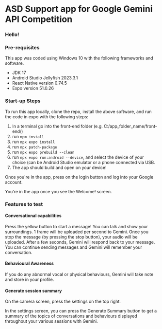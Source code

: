 # ASD Support app for Google Gemini API Competition

### Hello!

### Pre-requisites
This app was coded using Windows 10 with the following frameworks and software.
- JDK 17
- Android Studio Jellyfish 2023.3.1
- React Native version 0.74.5
- Expo version 51.0.26

### Start-up Steps
To run this app locally, clone the repo, install the above software, and run the code in expo with the following steps:
1. In a terminal go into the front-end folder (e.g. C:/app_folder_name/front-end/)
2. run `npm install`
3. run `npx expo install`
4. run `npx patch-package`
5. run `npx expo prebuild --clean`
6. run `npx expo run:android --device`, and select the device of your choice (can be Android Studio emulator or a phone connected via USB.
7. The app should build and open on your device!

Once you're in the app, press on the login button and log into your Google account.

You're in the app once you see the Welcome! screen.

### Features to test

#### Conversational capabilities
Press the yellow button to start a message! You can talk and show your surroundings. 
1 frame will be uploaded per second to Gemini. 
Once you stop the message (by pressing the stop button), your audio will be uploaded. After a few seconds, Gemini will respond back to your message.
You can continue sending messages and Gemini will remember your conversation.

#### Behavioural Awareness
If you do any abnormal vocal or physical behaviours, Gemini will take note and store in your profile.

#### Generate session summary
On the camera screen, press the settings on the top right.

In the settings screen, you can press the Generate Summary button to get a summary of the topics of conversations and behaviours displayed throughout your various sessions with Gemini.
